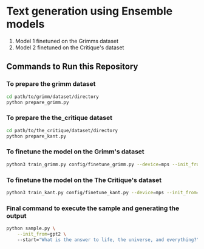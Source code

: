 # Text generation using Ensemble models
1. Model 1 finetuned on the Grimms dataset
2. Model 2 finetuned on the Critique's dataset

## Commands to Run this Repository
### To prepare the grimm dataset
```bash
cd path/to/grimm/dataset/directory
python prepare_grimm.py
```

### To prepare the the_critique dataset
```bash
cd path/to/the_critique/dataset/directory
python prepare_kant.py
```

### To finetune the model on the Grimm's dataset
```bash
python3 train_grimm.py config/finetune_grimm.py --device=mps --init_from=gpt2
```

### To finetune the model on the The Critique's dataset
```bash
python3 train_kant.py config/finetune_kant.py --device=mps --init_from=gpt2
```

### Final command to execute the sample and generating the output

```bash
python sample.py \
    --init_from=gpt2 \     
    --start="What is the answer to life, the universe, and everything?" \--num_samples=5 --max_new_tokens=100
```
